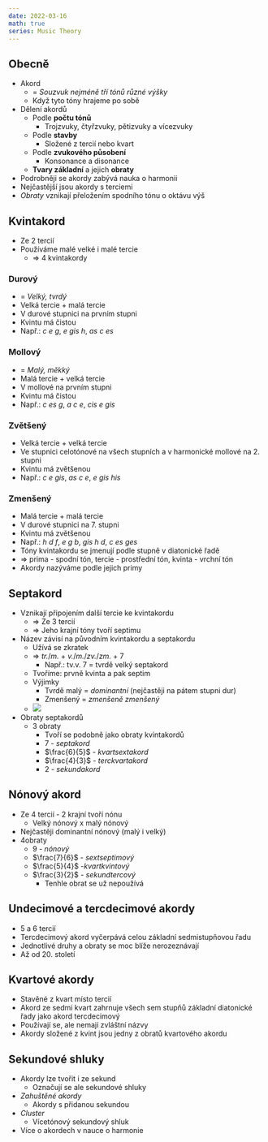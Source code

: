 ```yaml
---
date: 2022-03-16
math: true
series: Music Theory
---
```


  ## Obecně  
- Akord  
  - = _Souzvuk nejméně tří tónů různé výšky_  
  - Když tyto tóny hrajeme po sobě  
- Dělení akordů  
  - Podle **počtu tónů**  
	- Trojzvuky, čtyřzvuky, pětizvuky a vícezvuky  
  - Podle **stavby**  
	- Složené z tercií nebo kvart  
  - Podle **zvukového působení**  
	- Konsonance a disonance  
  - **Tvary základní** a jejich **obraty**  
- Podrobněji se akordy zabývá nauka o harmonii  
- Nejčastější jsou akordy s terciemi  
- _Obraty_ vznikají přeložením spodního tónu o oktávu výš  
## Kvintakord  
- Ze 2 tercií  
- Používáme malé velké i malé tercie  
  - => 4 kvintakordy  
### Durový  
- = _Velký, tvrdý_  
- Velká tercie + malá tercie  
- V durové stupnici na prvním stupni  
- Kvintu má čistou  
- Např.: _c e g_, _e gis h_, _as c es_  
### Mollový  
- = _Malý, měkký_  
- Malá tercie + velká tercie  
- V mollové na prvním stupni  
- Kvintu má čistou  
- Např.: _c es g_, _a c e_, _cis e gis_  
### Zvětšený  
- Velká tercie + velká tercie  
- Ve stupnici celotónové na všech stupních a v harmonické mollové na 2. stupni  
- Kvintu má zvětšenou  
- Např.: _c e gis_, _as c e_, _e gis his_  
### Zmenšený  
- Malá tercie + malá tercie  
- V durové stupnici na 7. stupni  
- Kvintu má zvětšenou  
- Např.: _h d f_, _e g b_, _gis h d_, _c es ges_  
- Tóny kvintakordu se jmenují podle stupně v diatonické řadě  
- => prima - spodní tón, tercie - prostřední tón, kvinta - vrchní tón  
- Akordy nazýváme podle jejich primy  
## Septakord  
- Vznikají připojením další tercie ke kvintakordu  
  - => Ze 3 tercií  
  - => Jeho krajní tóny tvoří septimu  
- Název závisí na původním kvintakordu a septakordu  
  - Užívá se zkratek  
  - => _tr._/_m._ + _v._/_m._/_zv._/_zm._ + 7  
	-  Např.: tv.v. 7 = tvrdě velký septakord  
  - Tvoříme: prvně kvinta a pak septim  
  - Výjimky  
	- Tvrdě malý = _dominantní_ (nejčastěji na pátem stupni dur)  
	- Zmenšený = _zmenšeně zmenšený_  
  - ![](https://firebasestorage.googleapis.com/v0/b/firescript-577a2.appspot.com/o/imgs%2Fapp%2FVitecek%2FA0fUOwxSVX.png?alt=media&token=02c764b9-7659-4dc5-8b12-2edc28f8790a)  
- Obraty septakordů  
  - 3 obraty  
	- Tvoří se podobně jako obraty kvintakordů  
	- $7$ - _septakord_  
	- $\frac{6}{5}$ - _kvartsextakord_  
	- $\frac{4}{3}$ - _terckvartakord_  
	- $2$ - _sekundakord_  
## Nónový akord  
- Ze 4 tercií - 2 krajní tvoří nónu  
  - Velký nónový x malý nónový  
- Nejčastěji dominantní nónový (malý i velký)  
- 4obraty  
  - $9$ - _nónový_  
  - $\frac{7}{6}$ - _sextseptimový_  
  - $\frac{5}{4}$ -_kvartkvintový_  
  - $\frac{3}{2}$ - _sekundtercový_  
	- Tenhle obrat se už nepoužívá  
## Undecimové a tercdecimové akordy  
- 5 a 6 tercií  
- Tercdecimový akord vyčerpává celou základní sedmistupňovou řadu  
- Jednotlivé druhy a obraty se moc blíže nerozeznávají  
- Až od 20. století  
## Kvartové akordy  
- Stavěné z kvart místo tercií  
- Akord ze sedmi kvart zahrnuje všech sem stupňů základní diatonické řady jako akord tercdecimový  
- Používají se, ale nemají zvláštní názvy  
- Akordy složené z kvint jsou jedny z obratů kvartového akordu  
## Sekundové shluky  
- Akordy lze tvořit i ze sekund  
  - Označují se ale sekundové shluky  
- _Zahuštěné akordy_  
  - Akordy s přidanou sekundou  
- _Cluster_  
  - Vícetónový sekundový shluk  
- Více o akordech v nauce o harmonie  